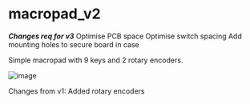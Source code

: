 # macropad_v2
***Changes req for v3***
Optimise PCB space
Optimise switch spacing
Add mounting holes to secure board in case

Simple macropad with 9 keys and 2 rotary encoders.

![image](https://github.com/user-attachments/assets/c2209561-b214-4067-b0ac-6ad43ac5e213)

Changes from v1:
Added rotary encoders

